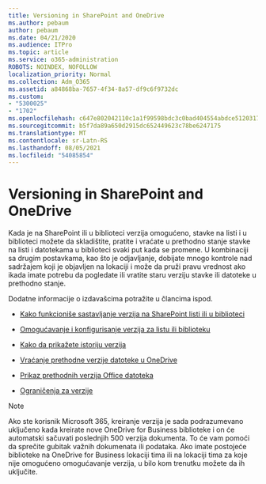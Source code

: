 ```yaml
---
title: Versioning in SharePoint and OneDrive
ms.author: pebaum
author: pebaum
ms.date: 04/21/2020
ms.audience: ITPro
ms.topic: article
ms.service: o365-administration
ROBOTS: NOINDEX, NOFOLLOW
localization_priority: Normal
ms.collection: Adm_O365
ms.assetid: a84868ba-7657-4f34-8a57-df9c6f9732dc
ms.custom:
- "5300025"
- "1702"
ms.openlocfilehash: c647e802042110c1a1f99598bdc3c0bad404554abdce5120317fdbf00f7dca4d
ms.sourcegitcommit: b5f7da89a650d2915dc652449623c78be6247175
ms.translationtype: MT
ms.contentlocale: sr-Latn-RS
ms.lasthandoff: 08/05/2021
ms.locfileid: "54085854"
---
```

# <a name="versioning-in-sharepoint-and-onedrive"></a>Versioning in SharePoint and OneDrive 


Kada je na SharePoint ili u biblioteci verzija omogućeno, stavke na listi i u biblioteci možete da skladištite, pratite i vraćate u prethodno stanje stavke na listi i datotekama u biblioteci svaki put kada se promene. U kombinaciji sa drugim postavkama, kao što je odjavljanje, dobijate mnogo kontrole nad sadržajem koji je objavljen na lokaciji i može da pruži pravu vrednost ako ikada imate potrebu da pogledate ili vratite staru verziju stavke ili datoteke u prethodno stanje.

Dodatne informacije o izdavašcima potražite u člancima ispod.

- [Kako funkcioniše sastavljanje verzija na SharePoint listi ili u biblioteci](https://support.office.com/article/how-does-versioning-work-in-a-sharepoint-list-or-library-0f6cd105-974f-44a4-aadb-43ac5bdfd247)

- [Omogućavanje i konfigurisanje verzija za listu ili biblioteku](https://support.office.com/article/enable-and-configure-versioning-for-a-list-or-library-1555d642-23ee-446a-990a-bcab618c7a37?ocmsassetID=HA102772148&amp;CTT=3&amp;CorrelationId=52441bb1-a619-4375-89d5-19d28769890f)

- [Kako da prikažete istoriju verzija](https://support.office.com/article/View-the-version-history-of-an-item-or-file-in-a-list-or-library-53262060-5092-424D-A50B-C798B0EC32B1)

- [Vraćanje prethodne verzije datoteke u OneDrive](https://support.office.com/article/restore-a-previous-version-of-a-file-in-onedrive-159cad6d-d76e-4981-88ef-de6e96c93893)

- [Prikaz prethodnih verzija Office datoteka](https://support.office.com/article/view-previous-versions-of-office-files-5c1e076f-a9c9-41b8-8ace-f77b9642e2c2)

- [Ograničenja za verzije](https://docs.microsoft.com/office365/servicedescriptions/sharepoint-online-service-description/sharepoint-online-limits)

>[!Note] 
>Ako ste korisnik Microsoft 365, kreiranje verzija je sada podrazumevano uključeno kada kreirate nove OneDrive for Business biblioteke i on će automatski sačuvati poslednjih 500 verzija dokumenta. To će vam pomoći da sprečite gubitak važnih dokumenata ili podataka. Ako imate postojeće biblioteke na OneDrive for Business lokaciji tima ili na lokaciji tima za koje nije omogućeno omogućavanje verzija, u bilo kom trenutku možete da ih uključite.


